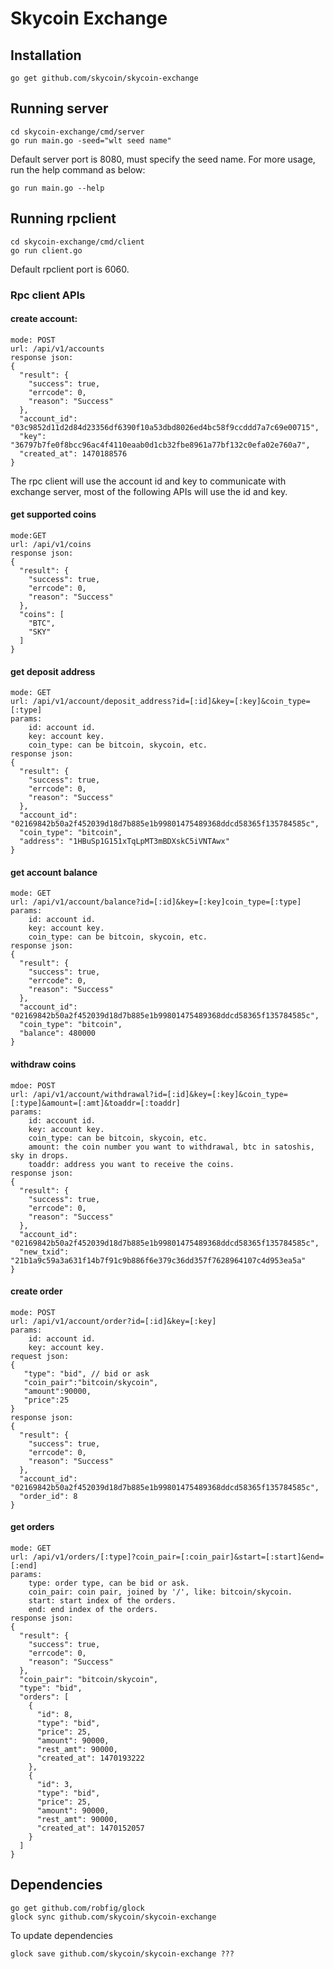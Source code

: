 # Skycoin Exchange

## Installation
```
go get github.com/skycoin/skycoin-exchange
```

## Running server
```
cd skycoin-exchange/cmd/server
go run main.go -seed="wlt seed name"
```
Default server port is 8080, must specify the seed name.
For more usage, run the help command as below:

```
go run main.go --help
```
## Running rpclient
```
cd skycoin-exchange/cmd/client
go run client.go
```
Default rpclient port is 6060.

### Rpc client APIs
#### create account:
```
mode: POST
url: /api/v1/accounts
response json:
{
  "result": {
    "success": true,
    "errcode": 0,
    "reason": "Success"
  },
  "account_id": "03c9852d11d2d84d23356df6390f10a53dbd8026ed4bc58f9ccddd7a7c69e00715",
  "key": "36797b7fe0f8bcc96ac4f4110eaab0d1cb32fbe8961a77bf132c0efa02e760a7",
  "created_at": 1470188576
}
```

The rpc client will use the account id and key to communicate with exchange server, most of the following APIs will use the id and key.

#### get supported coins
```
mode:GET
url: /api/v1/coins
response json:
{
  "result": {
    "success": true,
    "errcode": 0,
    "reason": "Success"
  },
  "coins": [
    "BTC",
    "SKY"
  ]
}
```

#### get deposit address
```
mode: GET
url: /api/v1/account/deposit_address?id=[:id]&key=[:key]&coin_type=[:type]
params:
	id: account id.
	key: account key.
	coin_type: can be bitcoin, skycoin, etc.
response json:
{
  "result": {
    "success": true,
    "errcode": 0,
    "reason": "Success"
  },
  "account_id": "02169842b50a2f452039d18d7b885e1b99801475489368ddcd58365f135784585c",
  "coin_type": "bitcoin",
  "address": "1HBuSp1G151xTqLpMT3mBDXskC5iVNTAwx"
}
```

#### get account balance
```
mode: GET
url: /api/v1/account/balance?id=[:id]&key=[:key]coin_type=[:type]
params:
	id: account id.
	key: account key.
	coin_type: can be bitcoin, skycoin, etc.
response json:
{
  "result": {
    "success": true,
    "errcode": 0,
    "reason": "Success"
  },
  "account_id": "02169842b50a2f452039d18d7b885e1b99801475489368ddcd58365f135784585c",
  "coin_type": "bitcoin",
  "balance": 480000
}
```

#### withdraw coins
```
mdoe: POST
url: /api/v1/account/withdrawal?id=[:id]&key=[:key]&coin_type=[:type]&amount=[:amt]&toaddr=[:toaddr]
params:
	id: account id.
	key: account key.
	coin_type: can be bitcoin, skycoin, etc.
	amount: the coin number you want to withdrawal, btc in satoshis, sky in drops.
	toaddr: address you want to receive the coins.
response json:
{
  "result": {
    "success": true,
    "errcode": 0,
    "reason": "Success"
  },
  "account_id": "02169842b50a2f452039d18d7b885e1b99801475489368ddcd58365f135784585c",
  "new_txid": "21b1a9c59a3a631f14b7f91c9b886f6e379c36dd357f7628964107c4d953ea5a"
}

```

#### create order
```
mode: POST
url: /api/v1/account/order?id=[:id]&key=[:key]
params:
	id: account id.
	key: account key.
request json:
{
   "type": "bid", // bid or ask
   "coin_pair":"bitcoin/skycoin",
   "amount":90000,
   "price":25
}
response json:
{
  "result": {
    "success": true,
    "errcode": 0,
    "reason": "Success"
  },
  "account_id": "02169842b50a2f452039d18d7b885e1b99801475489368ddcd58365f135784585c",
  "order_id": 8
}
```

#### get orders
```
mode: GET
url: /api/v1/orders/[:type]?coin_pair=[:coin_pair]&start=[:start]&end=[:end]
params:
	type: order type, can be bid or ask.
	coin_pair: coin pair, joined by '/', like: bitcoin/skycoin.
	start: start index of the orders.
	end: end index of the orders.
response json:
{
  "result": {
    "success": true,
    "errcode": 0,
    "reason": "Success"
  },
  "coin_pair": "bitcoin/skycoin",
  "type": "bid",
  "orders": [
    {
      "id": 8,
      "type": "bid",
      "price": 25,
      "amount": 90000,
      "rest_amt": 90000,
      "created_at": 1470193222
    },
    {
      "id": 3,
      "type": "bid",
      "price": 25,
      "amount": 90000,
      "rest_amt": 90000,
      "created_at": 1470152057
    }
  ]
}
```
Dependencies
---

```
go get github.com/robfig/glock
glock sync github.com/skycoin/skycoin-exchange
```

To update dependencies
```
glock save github.com/skycoin/skycoin-exchange ???
```
